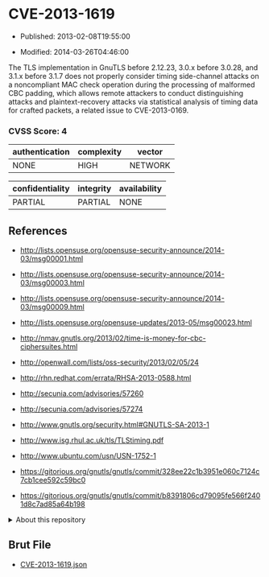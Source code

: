 # CVE-2013-1619

- Published: 2013-02-08T19:55:00

- Modified: 2014-03-26T04:46:00

The TLS implementation in GnuTLS before 2.12.23, 3.0.x before 3.0.28, and 3.1.x before 3.1.7 does not properly consider timing side-channel attacks on a noncompliant MAC check operation during the processing of malformed CBC padding, which allows remote attackers to conduct distinguishing attacks and plaintext-recovery attacks via statistical analysis of timing data for crafted packets, a related issue to CVE-2013-0169.

### CVSS Score: **4**

| authentication | complexity | vector |
| --- | --- | --- |
| NONE | HIGH | NETWORK |

| confidentiality | integrity | availability |
| --- | --- | --- |
| PARTIAL | PARTIAL | NONE |

## References

* http://lists.opensuse.org/opensuse-security-announce/2014-03/msg00001.html

* http://lists.opensuse.org/opensuse-security-announce/2014-03/msg00003.html

* http://lists.opensuse.org/opensuse-security-announce/2014-03/msg00009.html

* http://lists.opensuse.org/opensuse-updates/2013-05/msg00023.html

* http://nmav.gnutls.org/2013/02/time-is-money-for-cbc-ciphersuites.html

* http://openwall.com/lists/oss-security/2013/02/05/24

* http://rhn.redhat.com/errata/RHSA-2013-0588.html

* http://secunia.com/advisories/57260

* http://secunia.com/advisories/57274

* http://www.gnutls.org/security.html#GNUTLS-SA-2013-1

* http://www.isg.rhul.ac.uk/tls/TLStiming.pdf

* http://www.ubuntu.com/usn/USN-1752-1

* https://gitorious.org/gnutls/gnutls/commit/328ee22c1b3951e060c7124c7cb1cee592c59bc0

* https://gitorious.org/gnutls/gnutls/commit/b8391806cd79095fe566f2401d8c7ad85a64b198

<details>
<summary>About this repository</summary> 

  This repository is part of the project [Live Hack CVE](https://github.com/Live-Hack-CVE). Main website can be found [www.live-hack.org](https://www.live-hack.org) 
  
  Made by [Sn0wAlice](https://github.com/Sn0wAlice) for the people that care about security and need to have a feed of the latest CVEs. Hope you enjoy it, don't forget to star the repo and follow me on [Twitter](https://twitter.com/Sn0wAlice) and [Github](https://github.com/Sn0wAlice). And that is my [personnal website](https://www.alice-snow.me/)

  - [Home Page](https://github.com/Live-Hack-CVE)
  - [Framework](https://github.com/Live-Hack-CVE/cve-framework)
  - [CVE database](https://github.com/Live-Hack-CVE/full_database)
  - [Changelog](https://github.com/Live-Hack-CVE/Changelog)
</details>

## Brut File

* [CVE-2013-1619.json](https://raw.githubusercontent.com/Live-Hack-CVE/full_database/main/cves/2013/CVE-2013-1619.json)

